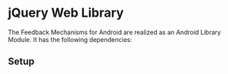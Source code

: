# jQuery Web Library

The Feedback Mechanisms for Android are realized as an Android Library Module. It has the following dependencies:

## Setup